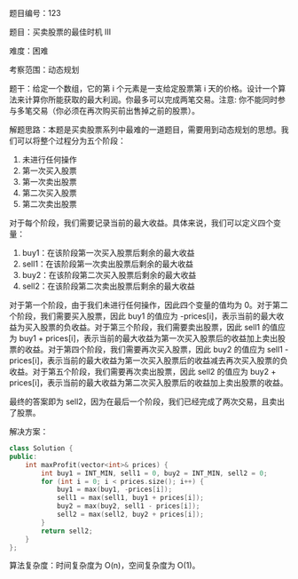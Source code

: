 题目编号：123

题目：买卖股票的最佳时机 III

难度：困难

考察范围：动态规划

题干：给定一个数组，它的第 i 个元素是一支给定股票第 i 天的价格。设计一个算法来计算你所能获取的最大利润。你最多可以完成两笔交易。注意: 你不能同时参与多笔交易（你必须在再次购买前出售掉之前的股票）。

解题思路：本题是买卖股票系列中最难的一道题目，需要用到动态规划的思想。我们可以将整个过程分为五个阶段：

1. 未进行任何操作
2. 第一次买入股票
3. 第一次卖出股票
4. 第二次买入股票
5. 第二次卖出股票

对于每个阶段，我们需要记录当前的最大收益。具体来说，我们可以定义四个变量：

1. buy1：在该阶段第一次买入股票后剩余的最大收益
2. sell1：在该阶段第一次卖出股票后剩余的最大收益
3. buy2：在该阶段第二次买入股票后剩余的最大收益
4. sell2：在该阶段第二次卖出股票后剩余的最大收益

对于第一个阶段，由于我们未进行任何操作，因此四个变量的值均为 0。对于第二个阶段，我们需要买入股票，因此 buy1 的值应为 -prices[i]，表示当前的最大收益为买入股票的负收益。对于第三个阶段，我们需要卖出股票，因此 sell1 的值应为 buy1 + prices[i]，表示当前的最大收益为第一次买入股票后的收益加上卖出股票的收益。对于第四个阶段，我们需要再次买入股票，因此 buy2 的值应为 sell1 - prices[i]，表示当前的最大收益为第一次买入股票后的收益减去再次买入股票的负收益。对于第五个阶段，我们需要再次卖出股票，因此 sell2 的值应为 buy2 + prices[i]，表示当前的最大收益为第二次买入股票后的收益加上卖出股票的收益。

最终的答案即为 sell2，因为在最后一个阶段，我们已经完成了两次交易，且卖出了股票。

解决方案：

```cpp
class Solution {
public:
    int maxProfit(vector<int>& prices) {
        int buy1 = INT_MIN, sell1 = 0, buy2 = INT_MIN, sell2 = 0;
        for (int i = 0; i < prices.size(); i++) {
            buy1 = max(buy1, -prices[i]);
            sell1 = max(sell1, buy1 + prices[i]);
            buy2 = max(buy2, sell1 - prices[i]);
            sell2 = max(sell2, buy2 + prices[i]);
        }
        return sell2;
    }
};
```

算法复杂度：时间复杂度为 O(n)，空间复杂度为 O(1)。